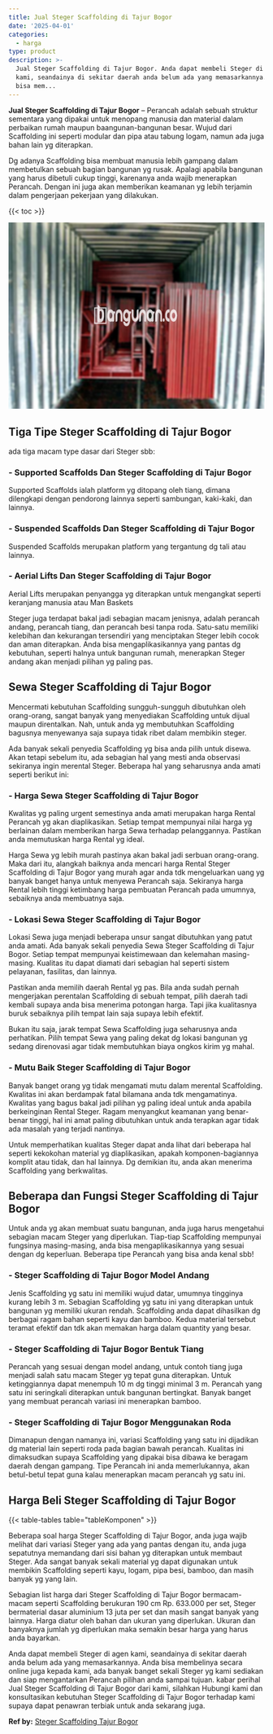 ```yaml
---
title: Jual Steger Scaffolding di Tajur Bogor
date: '2025-04-01'
categories:
  - harga
type: product
description: >-
  Jual Steger Scaffolding di Tajur Bogor. Anda dapat membeli Steger di agen
  kami, seandainya di sekitar daerah anda belum ada yang memasarkannya. Anda
  bisa mem...
---
```


**Jual Steger Scaffolding di Tajur Bogor** – Perancah adalah sebuah struktur sementara yang dipakai untuk menopang manusia dan material dalam perbaikan rumah maupun baangunan-bangunan besar. Wujud dari Scaffolding ini seperti modular dan pipa atau tabung logam, namun ada juga bahan lain yg diterapkan.

Dg adanya Scaffolding bisa membuat manusia lebih gampang dalam membetulkan sebuah bagian bangunan yg rusak. Apalagi apabila bangunan yang harus dibetuli cukup tinggi, karenanya anda wajib menerapkan Perancah. Dengan ini juga akan memberikan keamanan yg lebih terjamin dalam pengerjaan pekerjaan yang dilakukan.

{{< toc >}}

![Jual Steger Scaffolding di Tajur Bogor](/images/sewa-scaffolding-steger-15.png)

## Tiga Tipe Steger Scaffolding di Tajur Bogor

ada tiga macam type dasar dari Steger sbb:

### \- Supported Scaffolds Dan Steger Scaffolding di Tajur Bogor

Supported Scaffolds ialah platform yg ditopang oleh tiang, dimana dilengkapi dengan pendorong lainnya seperti sambungan, kaki-kaki, dan lainnya.

### \- Suspended Scaffolds Dan Steger Scaffolding di Tajur Bogor

Suspended Scaffolds merupakan platform yang tergantung dg tali atau lainnya.

### \- Aerial Lifts Dan Steger Scaffolding di Tajur Bogor

Aerial Lifts merupakan penyangga yg diterapkan untuk mengangkat seperti keranjang manusia atau Man Baskets

Steger juga terdapat bakal jadi sebagian macam jenisnya, adalah perancah andang, perancah tiang, dan perancah besi tanpa roda. Satu-satu memiliki kelebihan dan kekurangan tersendiri yang menciptakan Steger lebih cocok dan aman diterapkan. Anda bisa mengaplikasikannya yang pantas dg kebutuhan, seperti halnya untuk bangunan rumah, menerapkan Steger andang akan menjadi pilihan yg paling pas.

## Sewa Steger Scaffolding di Tajur Bogor

Mencermati kebutuhan Scaffolding sungguh-sungguh dibutuhkan oleh orang-orang, sangat banyak yang menyediakan Scaffolding untuk dijual maupun direntalkan. Nah, untuk anda yg membutuhkan Scaffolding bagusnya menyewanya saja supaya tidak ribet dalam membikin steger.

Ada banyak sekali penyedia Scaffolding yg bisa anda pilih untuk disewa. Akan tetapi sebelum itu, ada sebagian hal yang mesti anda observasi sekiranya ingin merental Steger. Beberapa hal yang seharusnya anda amati seperti berikut ini:

### \- Harga Sewa Steger Scaffolding di Tajur Bogor

Kwalitas yg paling urgent semestinya anda amati merupakan harga Rental Perancah yg akan diaplikasikan. Setiap tempat mempunyai nilai harga yg berlainan dalam memberikan harga Sewa terhadap pelanggannya. Pastikan anda memutuskan harga Rental yg ideal.

Harga Sewa yg lebih murah pastinya akan bakal jadi serbuan orang-orang. Maka dari itu, alangkah baiknya anda mencari harga Rental Steger Scaffolding di Tajur Bogor yang murah agar anda tdk mengeluarkan uang yg banyak banget hanya untuk menyewa Perancah saja. Sekiranya harga Rental lebih tinggi ketimbang harga pembuatan Perancah pada umumnya, sebaiknya anda membuatnya saja.

### \- Lokasi Sewa Steger Scaffolding di Tajur Bogor

Lokasi Sewa juga menjadi beberapa unsur sangat dibutuhkan yang patut anda amati. Ada banyak sekali penyedia Sewa Steger Scaffolding di Tajur Bogor. Setiap tempat mempunyai keistimewaan dan kelemahan masing-masing. Kualitas itu dapat diamati dari sebagian hal seperti sistem pelayanan, fasilitas, dan lainnya.

Pastikan anda memilih daerah Rental yg pas. Bila anda sudah pernah mengerjakan perentalan Scaffolding di sebuah tempat, pilih daerah tadi kembali supaya anda bisa menerima potongan harga. Tapi jika kualitasnya buruk sebaiknya pilih tempat lain saja supaya lebih efektif.

Bukan itu saja, jarak tempat Sewa Scaffolding juga seharusnya anda perhatikan. Pilih tempat Sewa yang paling dekat dg lokasi bangunan yg sedang direnovasi agar tidak membutuhkan biaya ongkos kirim yg mahal.

### \- Mutu Baik Steger Scaffolding di Tajur Bogor

Banyak banget orang yg tidak mengamati mutu dalam merental Scaffolding. Kwalitas ini akan berdampak fatal bilamana anda tdk mengamatinya. Kwalitas yang bagus bakal jadi pilihan yg paling ideal untuk anda apabila berkeinginan Rental Steger. Ragam menyangkut keamanan yang benar-benar tinggi, hal ini amat paling dibutuhkan untuk anda terapkan agar tidak ada masalah yang terjadi nantinya.

Untuk memperhatikan kualitas Steger dapat anda lihat dari beberapa hal seperti kekokohan material yg diaplikasikan, apakah komponen-bagiannya komplit atau tidak, dan hal lainnya. Dg demikian itu, anda akan menerima Scaffolding yang berkwalitas.

## Beberapa dan Fungsi Steger Scaffolding di Tajur Bogor

Untuk anda yg akan membuat suatu bangunan, anda juga harus mengetahui sebagian macam Steger yang diperlukan. Tiap-tiap Scaffolding mempunyai fungsinya masing-masing, anda bisa mengaplikasikannya yang sesuai dengan dg keperluan. Beberapa tipe Perancah yang bisa anda kenal sbb!

### \- Steger Scaffolding di Tajur Bogor Model Andang

Jenis Scaffolding yg satu ini memiliki wujud datar, umumnya tingginya kurang lebih 3 m. Sebagian Scaffolding yg satu ini yang diterapkan untuk bangunan yg memiliki ukuran rendah. Scaffolding anda dapat dihasilkan dg berbagai ragam bahan seperti kayu dan bamboo. Kedua material tersebut teramat efektif dan tdk akan memakan harga dalam quantity yang besar.

### \- Steger Scaffolding di Tajur Bogor Bentuk Tiang

Perancah yang sesuai dengan model andang, untuk contoh tiang juga menjadi salah satu macam Steger yg tepat guna diterapkan. Untuk ketinggiannya dapat menempuh 10 m dg tinggi minimal 3 m. Perancah yang satu ini seringkali diterapkan untuk bangunan bertingkat. Banyak banget yang membuat perancah variasi ini menerapkan bamboo.

### \- Steger Scaffolding di Tajur Bogor Menggunakan Roda

Dimanapun dengan namanya ini, variasi Scaffolding yang satu ini dijadikan dg material lain seperti roda pada bagian bawah perancah. Kualitas ini dimaksudkan supaya Scaffolding yang dipakai bisa dibawa ke beragam daerah dengan gampang. Tipe Perancah ini anda memerlukannya, akan betul-betul tepat guna kalau menerapkan macam perancah yg satu ini.

## Harga Beli Steger Scaffolding di Tajur Bogor

{{< table-tables table="tableKomponen" >}}

Beberapa soal harga Steger Scaffolding di Tajur Bogor, anda juga wajib melihat dari variasi Steger yang ada yang pantas dengan itu, anda juga sepatutnya memandang dari sisi bahan yg diterapkan untuk membaut Steger. Ada sangat banyak sekali material yg dapat digunakan untuk membikin Scaffolding seperti kayu, logam, pipa besi, bamboo, dan masih banyak yg yang lain.

Sebagian list harga dari Steger Scaffolding di Tajur Bogor bermacam-macam seperti Scaffolding berukuran 190 cm Rp. 633.000 per set, Steger bermaterial dasar aluminium 13 juta per set dan masih sangat banyak yang lainnya. Harga diatur oleh bahan dan ukuran yang diperlukan. Ukuran dan banyaknya jumlah yg diperlukan maka semakin besar harga yang harus anda bayarkan.

Anda dapat membeli Steger di agen kami, seandainya di sekitar daerah anda belum ada yang memasarkannya. Anda bisa membelinya secara online juga kepada kami, ada banyak banget sekali Steger yg kami sediakan dan siap mengantarkan Perancah pilihan anda sampai tujuan. kabar perihal Jual Steger Scaffolding di Tajur Bogor dari kami, silahkan Hubungi kami dan konsultasikan kebutuhan Steger Scaffolding di Tajur Bogor terhadap kami supaya dapat penawran terbiak untuk anda sekarang juga.

**Ref by:** [Steger Scaffolding Tajur Bogor](https://id.wikipedia.org/wiki/Steger)
